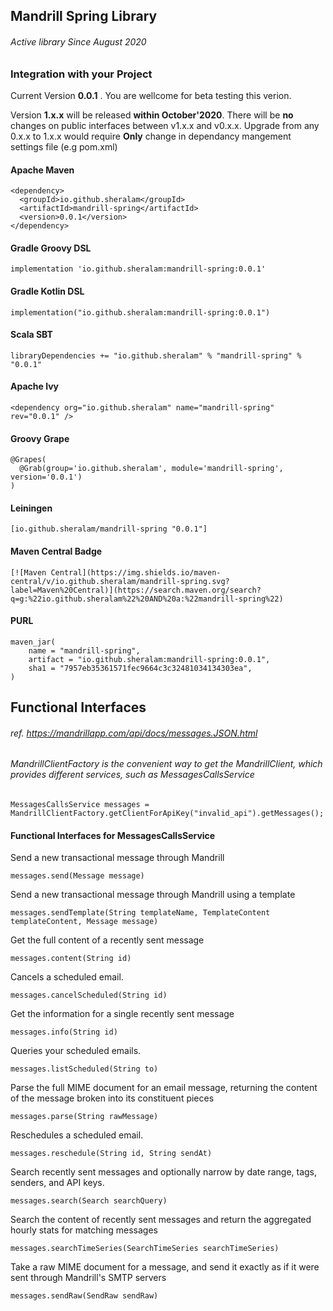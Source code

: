 ## Mandrill Spring Library
###### Active library Since August 2020

### Integration with your Project

Current Version __0.0.1__ . You are wellcome for beta testing this verion. 

Version __1.x.x__ will be released __within October'2020__. 
There will be __no__ changes on public interfaces between v1.x.x and v0.x.x. Upgrade from any 0.x.x to 1.x.x would require __Only__ change in dependancy mangement settings file (e.g pom.xml)

#### Apache Maven


```
<dependency>
  <groupId>io.github.sheralam</groupId>
  <artifactId>mandrill-spring</artifactId>
  <version>0.0.1</version>
</dependency>
```

#### Gradle Groovy DSL

```
implementation 'io.github.sheralam:mandrill-spring:0.0.1'
```

#### Gradle Kotlin DSL

```
implementation("io.github.sheralam:mandrill-spring:0.0.1")
```

#### Scala SBT

```
libraryDependencies += "io.github.sheralam" % "mandrill-spring" % "0.0.1"
```

#### Apache Ivy

```
<dependency org="io.github.sheralam" name="mandrill-spring" rev="0.0.1" />
```

#### Groovy Grape

```
@Grapes(
  @Grab(group='io.github.sheralam', module='mandrill-spring', version='0.0.1')
)
```

#### Leiningen

```
[io.github.sheralam/mandrill-spring "0.0.1"]
```

#### Maven Central Badge

```
[![Maven Central](https://img.shields.io/maven-central/v/io.github.sheralam/mandrill-spring.svg?label=Maven%20Central)](https://search.maven.org/search?q=g:%22io.github.sheralam%22%20AND%20a:%22mandrill-spring%22)
```

#### PURL

```
maven_jar(
    name = "mandrill-spring",
    artifact = "io.github.sheralam:mandrill-spring:0.0.1",
    sha1 = "7957eb35361571fec9664c3c32481034134303ea",
)
```



## Functional Interfaces
###### ref. https://mandrillapp.com/api/docs/messages.JSON.html
###### MandrillClientFactory is the convenient way to get the MandrillClient, which provides different services, such as MessagesCallsService

```
MessagesCallsService messages = MandrillClientFactory.getClientForApiKey("invalid_api").getMessages();
```

#### Functional Interfaces for MessagesCallsService

Send a new transactional message through Mandrill
```
messages.send(Message message)
```


Send a new transactional message through Mandrill using a template
```
messages.sendTemplate(String templateName, TemplateContent templateContent, Message message)
```


Get the full content of a recently sent message
```
messages.content(String id)
```


Cancels a scheduled email.
```
messages.cancelScheduled(String id)
```


Get the information for a single recently sent message
```
messages.info(String id)
```


Queries your scheduled emails.
```
messages.listScheduled(String to)
```


Parse the full MIME document for an email message, returning the content of the message broken into its constituent pieces
```
messages.parse(String rawMessage)
```


Reschedules a scheduled email.
```
messages.reschedule(String id, String sendAt)
```


Search recently sent messages and optionally narrow by date range, tags, senders, and API keys. 
```
messages.search(Search searchQuery)
```


Search the content of recently sent messages and return the aggregated hourly stats for matching messages
```
messages.searchTimeSeries(SearchTimeSeries searchTimeSeries)
```


Take a raw MIME document for a message, and send it exactly as if it were sent through Mandrill's SMTP servers
```
messages.sendRaw(SendRaw sendRaw)
```

